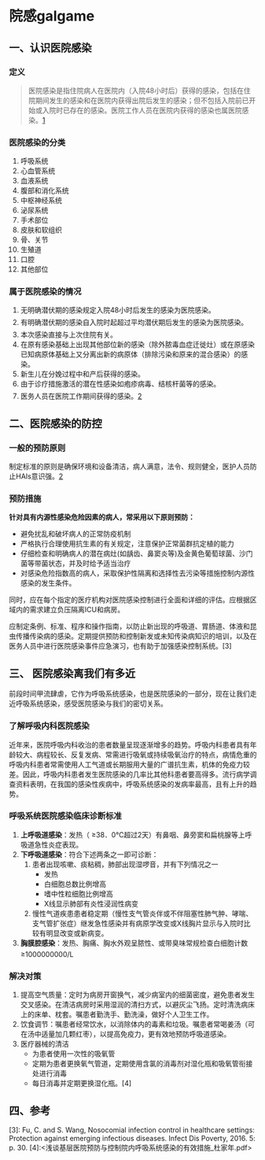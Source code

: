 # 院感galgame

## 一、认识医院感染

### 定义

> 医院感染是指住院病人在医院内（入院48小时后）获得的感染，包括在住院期间发生的感染和在医院内获得出院后发生的感染；但不包括入院前已开始或入院时已存在的感染。医院工作人员在医院内获得的感染也属医院感染。[1]

### 医院感染的分类

1. 呼吸系统
2. 心血管系统
3. 血液系统
4. 腹部和消化系统
5. 中枢神经系统
6. 泌尿系统
7. 手术部位
8. 皮肤和软组织
9. 骨、关节
10. 生殖道
11. 口腔
12. 其他部位

### 属于医院感染的情况

1. 无明确潜伏期的感染规定入院48小时后发生的感染为医院感染。
2. 有明确潜伏期的感染自入院时起超过平均潜伏期后发生的感染为医院感染。
3. 本次感染直接与上次住院有关。
4. 在原有感染基础上出现其他部位新的感染（除外脓毒血症迁徙灶）或在原感染已知病原体基础上又分离出新的病原体（排除污染和原来的混合感染）的感染。
5. 新生儿在分娩过程中和产后获得的感染。
6. 由于诊疗措施激活的潜在性感染如疱疹病毒、结核杆菌等的感染。
7. 医务人员在医院工作期间获得的感染。[2]

## 二、医院感染的防控

### 一般的预防原则

制定标准的原则是确保环境和设备清洁，病人满意，法令、规则健全，医护人员防止HAIs意识强。[2]

### 预防措施

**针对具有内源性感染危险因素的病人，常采用以下原则预防：**

- 避免扰乱和破坏病人的正常防疫机制
- 严格执行合理使用抗生素的有关规定，注意保护正常菌群抗定植的能力
- 仔细检查和明确病人的潜在病灶(如龋齿、鼻窦炎等)及金黄色葡萄球菌、沙门菌等带菌状态，并及时给予适当治疗
- 对感染危险指数高的病人，采取保护性隔离和选择性去污染等措施控制内源性感染的发生条件。

同时，应在每个指定的医疗机构对医院感染控制进行全面和详细的评估。应根据区域内的需求建立负压隔离ICU和病房。

应制定条例、标准、程序和操作指南，以防止新出现的呼吸道、胃肠道、体液和昆虫传播传染病的感染。定期提供预防和控制新发或未知传染病知识的培训，以及在医务人员中进行医院感染事件应急演习，也有助于加强感染控制系统。[3]

## 三、 医院感染离我们有多近

前段时间甲流肆虐，它作为呼吸系统感染，也是医院感染的一部分，现在让我们走近呼吸系统感染，感受医院感染与我们的密切关系。

### 了解呼吸内科医院感染

近年来，医院呼吸内科收治的患者数量呈现逐渐增多的趋势。呼吸内科患者具有年龄较大、病程较长、反复发病、常需进行吸氧或持续吸氧治疗的特点，病情危重的呼吸内科患者常需使用人工气道或长期服用大量的广谱抗生素，机体的免疫力较差。因此，呼吸内科患者发生医院感染的几率比其他科患者要高得多。流行病学调查资料表明，在我国的感染性疾病中，呼吸系统感染的发病率最高，且有上升的趋势。

### 呼吸系统医院感染临床诊断标准

1. **上呼吸道感染**：发热（ ≥38．0℃超过2天）有鼻咽、鼻旁窦和扁桃腺等上呼吸道急性炎症表现。
2. **下呼吸道感染**：符合下述两条之一即可诊断：
    1. 患者出现咳嗽、痰粘稠，肺部出现湿啰音，并有下列情况之一
       - 发热
       - 白细胞总数比例增高
       - 嗜中性粒细胞比例增高
       - X线显示肺部有炎性浸润性病变
    2. 慢性气道疾患患者稳定期（慢性支气管炎伴或不伴阻塞性肺气肿、哮喘、支气管扩张症）继发急性感染并有病原学改变或X线胸片显示与入院时比较有明显改变或新病变。
3. **胸膜腔感染**：发热、胸痛、胸水外观呈脓性、或带臭味常规检查白细胞计数≥1000000000/L

### 解决对策

1. 提高空气质量：定时为病房开窗换气，减少病室内的细菌密度，避免患者发生交叉感染。在清洁病房时采用湿润的清扫方式，以避灰尘飞扬。定时清洗病床上的床单、枕套。嘱患者勤洗手、勤洗澡，做好个人卫生工作。
2. 饮食调节：嘱患者经常饮水，以消除体内的毒素和垃圾。嘱患者常喝姜汤（可在汤中适量加几颗红枣），以提高免疫力，更有效地预防呼吸道感染。
3. 医疗器械的清洁
   - 为患者使用一次性的吸氧管
   - 定期为患者更换氧气管道，定期使用含氯的消毒剂对湿化瓶和吸氧管衔接处进行消毒
   - 每日消毒并定期更换湿化瓶。[4]

## 四、参考

[1]: ​<医院感染诊断标准.pdf>.
[2]: ​<如何预防院内感染_高玉芳.pdf>.
[3]: ​Fu, C. and S. Wang, Nosocomial infection control in healthcare settings: Protection against emerging infectious diseases. Infect Dis Poverty, 2016. 5: p. 30.
[4]: ​<浅谈基层医院预防与控制院内呼吸系统感染的有效措施_杜家年.pdf>
